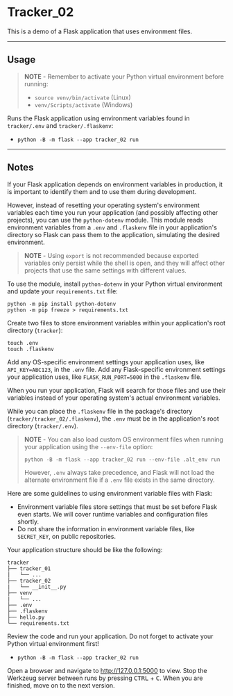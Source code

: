 # Tracker_02

This is a demo of a Flask application that uses environment files.

-----

## Usage

> **NOTE** - Remember to activate your Python virtual environment before running:
>
> - `source venv/bin/activate` (Linux)
> - `venv/Scripts/activate` (Windows)

Runs the Flask application using environment variables found in `tracker/.env` and `tracker/.flaskenv`:

- `python -B -m flask --app tracker_02 run`

-----

## Notes

If your Flask application depends on environment variables in production, it is important to identify them and to use them during development.

However, instead of resetting your operating system's environment variables each time you run your application (and possibly affecting other projects), you can use the `python-dotenv` module. This module reads environment variables from a `.env` and `.flaskenv` file in your application's directory so Flask can pass them to the application, simulating the desired environment.

> **NOTE** - Using `export` is not recommended because exported variables only persist while the shell is open, and they will affect other projects that use the same settings with different values.

To use the module, install `python-dotenv` in your Python virtual environment and update your `requirements.txt` file:

```shell
python -m pip install python-dotenv
python -m pip freeze > requirements.txt
```

Create two files to store environment variables within your application's root directory (`tracker`):

```shell
touch .env
touch .flaskenv
```

Add any OS-specific environment settings your application uses, like `API_KEY=ABC123`, in the `.env` file.
Add any Flask-specific environment settings your application uses, like `FLASK_RUN_PORT=5000` in the `.flaskenv` file.

When you run your application, Flask will search for those files and use their variables instead of your operating system's actual environment variables.

While you can place the `.flaskenv` file in the package's directory (`tracker/tracker_02/.flaskenv`), the `.env` must be in the application's root directory (`tracker/.env`).

> **NOTE** - You can also load custom OS environment files when running your application using the `--env-file` option:
>
> ```shell
> python -B -m flask --app tracker_02 run --env-file .alt_env run
> ```
>
> However, `.env` always take precedence, and Flask will not load the alternate environment file if a `.env` file exists in the same directory.

Here are some guidelines to using environment variable files with Flask:

- Environment variable files store settings that must be set before Flask even starts. We will cover runtime variables and configuration files shortly.
- Do not share the information in environment variable files, like `SECRET_KEY`, on public repositories.

Your application structure should be like the following:

```text
tracker
├── tracker_01
|   └── ...
├── tracker_02
|   └── __init__.py
├── venv
|   └── ...
├── .env
├── .flaskenv
├── hello.py
└── requirements.txt
```

Review the code and run your application. Do not forget to activate your Python virtual environment first!

- `python -B -m flask --app tracker_02 run`

Open a browser and navigate to <http://127.0.0.1:5000> to view. Stop the Werkzeug server between runs by pressing <kbd>CTRL</kbd> +  <kbd>C</kbd>. When you are finished, move on to the next version.
